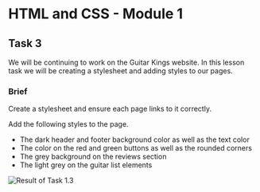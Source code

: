 # HTML and CSS - Module 1

## Task 3

We will be continuing to work on the Guitar Kings website. In this lesson task we will be creating a stylesheet and adding styles to our pages.

### Brief

Create a stylesheet and ensure each page links to it correctly.

Add the following styles to the page.
- The dark header and footer background color as well as the text color
- The color on the red and green buttons as well as the rounded corners
- The grey background on the reviews section
- The light grey on the guitar list elements

![Result of Task 1.3](https://i.gyazo.com/308ec66c3776df79a33ce572f48eadfa.gif)
